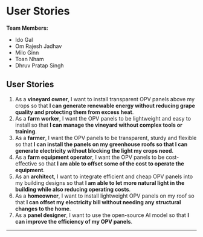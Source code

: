 # User Stories

**Team Members:**  
- Ido Gal  
- Om Rajesh Jadhav  
- Milo Ginn  
- Toan Nham
- Dhruv Pratap Singh  

## User Stories

1. As a **vineyard owner**, I want to install transparent OPV panels above my crops so that **I can generate renewable energy without reducing grape quality and protecting them from excess heat**.  
2. As a **farm worker**, I want the OPV panels to be lightweight and easy to install so that **I can manage the vineyard without complex tools or training**.   
3. As a **farmer**, I want the OPV panels to be transparent, sturdy and flexible so that **I can install the panels on my greenhouse roofs so that I can generate electricity without blocking the light my crops need**.   
4. As a **farm equipment operator**, I want the OPV panels to be cost-effective so that **I am able to offset some of the cost to operate the equipment**.  
5. As an **architect**, I want to integrate efficient and cheap OPV panels into my building designs so that **I am able to let more natural light in the building while also reducing operating costs**.  
6. As a  **homeowner**, I want to install lightweight OPV panels on my roof so that **I can offset my electricity bill without needing any structural changes to the home**.
7. As a **panel designer**, I want to use the open-source AI model so that **I can improve the efficiency of my OPV panels**.
---